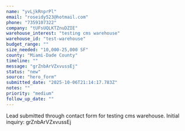 ```yaml
---
name: "yvLjkRnprPl"
email: "roseidy523@hotmail.com"
phone: "7359107322"
company: "tUFsUQLKTZnuDZIE"
warehouse_interest: "testing cms warehouse"
warehouse_id: "test-warehouse"
budget_range: ""
size_needed: "10,000-25,000 SF"
county: "Miami-Dade County"
timeline: ""
message: "grZnbArVZxvussEj"
status: "new"
source: "hero_form"
submitted_date: "2025-10-06T21:14:17.783Z"
notes: ""
priority: "medium"
follow_up_date: ""
---
```


Lead submitted through contact form for testing cms warehouse.
Initial inquiry: grZnbArVZxvussEj

